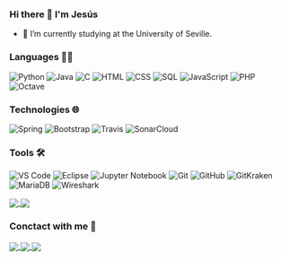 ### Hi there 👋 I'm Jesús

- 🔭 I’m currently studying at the University of Seville.

### Languages 👨‍💻

![Python](https://img.shields.io/badge/-Python-000?&logo=Python)
![Java](https://img.shields.io/badge/-Java-000?&logo=Java&logoColor=4085EB)
![C](https://img.shields.io/badge/-C-000?&logo=C)
![HTML](https://img.shields.io/badge/-HTML-000?logo=html5)
![CSS](https://img.shields.io/badge/-HTML-000?logo=css3&logoColor=4085EB)
![SQL](https://img.shields.io/badge/-SQL-000?&logo=MySQL&logoColor=orange)
![JavaScript](https://img.shields.io/badge/-JavaScript-000?&logo=JavaScript)
![PHP](https://img.shields.io/badge/-PHP-000?logo=php)
![Octave](https://img.shields.io/badge/-Octave-000?logo=octave)

### Technologies 🌐

![Spring](https://img.shields.io/badge/-Spring-000?&logo=Spring)
![Bootstrap](https://img.shields.io/badge/-Bootstrap-000?logo=bootstrap)
![Travis](https://img.shields.io/badge/-Travis-000?&logo=Travis-CI)
![SonarCloud](https://img.shields.io/badge/-SonarCloud-000?logo=sonarcloud)

### Tools 🛠

![VS Code](https://img.shields.io/badge/-VS%20Code-000?logo=visual-studio-code&logoColor=blue)
![Eclipse](https://img.shields.io/badge/-Eclipse-000?logo=eclipse&logoColor=651A91)
![Jupyter Notebook](https://img.shields.io/badge/-Jupyter%20Notebook-000?logo=jupyter)
![Git](https://img.shields.io/badge/-Git-000?logo=git)
![GitHub](https://img.shields.io/badge/-GitHub-000?logo=github)
![GitKraken](https://img.shields.io/badge/-GitKraken-000?logo=gitkraken)
![MariaDB](https://img.shields.io/badge/-MariaDB-000?logo=mariadb&logoColor=CCAB63)
![Wireshark](https://img.shields.io/badge/-Wireshark-000?logo=wireshark&logoColor=112FDA)

<a href="https://github-readme-stats.vercel.app/api?username=Jesusjbs&show_icons=true&count_private=true&theme=react">
  <img align="center" src="https://github-readme-stats.vercel.app/api?username=Jesusjbs&show_icons=true&count_private=true&theme=react" />
</a>
<a href="https://github-readme-stats.vercel.app/api/top-langs/?username=Jesusjbs&layout=compact&theme=react">
  <img align="center" src="https://github-readme-stats.vercel.app/api/top-langs/?username=Jesusjbs&layout=compact&theme=react" />
</a>

### Conctact with me 📩

<a href="https://twitter.com/Jesus_jbs17" target="_blank">
  <img align="center" src="https://img.shields.io/badge/-Twitter-1DA1F2?logo=twitter&logoColor=white" />
</a>
<a href="https://www.instagram.com/jesus_jbs/" target="_blank">
  <img align="center" src="https://img.shields.io/badge/Instagram-E4405F?logo=instagram&logoColor=white" />
</a>
<a href="mailto:jesusbarba11@gmail.com" target="_blank">
  <img align="center" src="https://img.shields.io/badge/-Gmail-D14836?logo=gmail&logoColor=white" />
</a>
